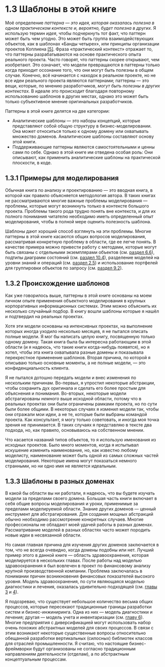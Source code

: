 # 1.3 Шаблоны в этой книге

 Моё определение _паттерна — это идея, которая оказалась полезна в одном практическом контексте и, вероятно, будет полезна в других_. Я использую термин _идея_, чтобы подчеркнуть тот факт, что паттерн может быть чем угодно. Это может быть группа взаимодействующих объектов, как в шаблонах «Банды четырех», или принципы организации проектов Коплиена [[5]](references-1.md). Фраза «практический контекст» отражает то, что паттерны разрабатываются на основе практического опыта реального проекта. Часто говорят, что паттерны скорее открывают, чем изобретают. Это означает, что модели превращаются в паттерны только когда приходит осознание того, что они могут быть полезны в общем случае. Конечно, всё начинается с находок в реальном проекте, но не все идеи реального проекта являются паттернами; паттерны — это вещи, которые, по мнению разработчиков, _могут быть полезны в других контекстах._ В идеале это происходит благодаря повторному использованию шаблонов в других местах, однако это может быть только субъективное мнение оригинальных разработчиков. 
 
Паттерны в этой книге делятся на две категории: 
- Аналитические шаблоны — это наборы концепций, которые представляют собой общую структуру в бизнес-моделировании. Она может относиться только к одному домену или охватывать множество доменов. Аналитические шаблоны составляют основу этой книги. 
- Поддерживающие паттерны являются самостоятельными и ценны сами по себе. Однако в этой книге им отведена особая роль: Они описывают, как применить аналитические шаблоны на практической плоскости, в коде. 


## 1.3.1 Примеры для моделирования 

Обычная книга по анализу и проектированию — это вводная книга, в которой как правило объясняется методология автора. В таких книгах не рассматриваются многие важные проблемы моделирования — проблемы, которые могут возникнуть только в контексте большого проекта. Проблемы такого рода трудно понять вне контекста, и для их полного понимания читателю необходимо иметь определенный опыт моделирования, чтобы в полной мере оценить полезность шаблона. 

Шаблоны дают хороший способ взглянуть на эти проблемы. Многие паттерны в этой книге касаются общих вопросов моделирования, рассматривая конкретную проблему в области, где ее легче понять. В качестве примера можно привести работу с методами, которые могут быть связаны с отдельными экземплярами объектов (см. [раздел 6.6](6.inventory-accounting.md#6-6-individual-instance-method)), подтипы диаграмм состояний (см. [раздел 10.4](10.derrivative-contracts.md#10-4-subtype-state-machine)), разделение моделей на уровни знаний и операций (см. [раздел 2.5](2.accountability.md#2-5)) и использование портфелей для группировки объектов по запросу (см. [раздел 9.2](9.traging.md#9-2-portfolio)). 


## 1.3.2 Происхождение шаблонов 

 Как уже говорилось выше, паттерны в этой книге основаны на моем личном опыте применения объектного моделирования в крупных корпоративных информационных системах. Этим можно объяснить их несколько случайный подбор. В книгу вошли шаблоны которые я нашёл и подтвердил на реальных проектах. 

 Хотя эти модели основаны на интенсивных проектах, на выполнение которых иногда уходило несколько месяцев, я не пытался описать полные модели. Я мог бы написать целую книгу, посвященную только одному домену. Такая книга была бы интересна работающим в этой области (и я надеюсь, что такие книги когда-нибудь появятся), но я хотел, чтобы эта книга охватывала разные домены и показывала перекрестное применение шаблонов. Вторая причина, по которой я описываю только основные моменты, а не полные модели, — это конфиденциальность клиента. 

 Я не пытался дотошно передать модели и внес изменения по нескольким причинам. Во-первых, я упростил некоторые абстракции, чтобы сохранить дух оригинала и сделать его более простым для объяснения и понимания. Во-вторых, некоторые модели абстрагированы _немного_ выше исходной области, потому что в реальных проектах они были ограничены рамками проекта, но по сути были более общими. В некоторых случаях я изменил модели так, чтобы они отражали мои идеи, а не те, которые были выбраны командой проекта. Как консультант, я могу только советовать, и иногда моя точка зрения не принимается. В таких случаях я представляю в тексте два подхода, но, как правило, основываюсь на собственном мнении. 

 Что касается названий типов объектов, то я использую именования из исходных проектов. Было много моментов, когда я испытывал искушение изменить наименование, но, как известно любому моделисту, наименование может быть одной из самых сложных частей моделирования. Некоторые имена могут показаться немного странными, но ни одно имя не является идеальным. 


## 1.3.3 Шаблоны в разных доменах 

 В какой бы области вы ни работали, я надеюсь, что вы будете изучать модели за пределами своего домена. Большая часть книги включает в себя общие вопросы моделирования и уроки, применимые за пределами моделируемой области. Знание других доменов — ценный инструмент для абстрагирования. Для создания мощных абстракций обычно необходимо рассмотрение конкретных случаев. Многие профессионалы не обладают моей удачей работы в разных доменах. Рассматривание моделей в разных областях часто может породить новые идеи в несвязанной области. 

 Но самая главная причина для изучения других доменов заключается в том, что не всегда очевидно, когда домены подобны или нет. Лучший пример этого в данной книге — область здравоохранения, которая моделируется в нескольких главах. После работы над моделью здравоохранения я был вовлечен в проект по финансовому анализу крупной производственной компании. Проблема заключалась в понимании причин возникновения финансовых показателей высокого уровня. Модель здравоохранения, по сути являющаяся моделью диагностики и лечения, оказалась удивительно подходящей (см. [главы 3](3.observations-measurements.md) и [4](4.observations-for-corp-finance.md)).  

 Я подозреваю, что существует небольшое количество весьма общих процессов, которые пересекают традиционные границы разработки систем и бизнес-инжиниринга. Одна из них — модель диагностики и лечения; другая — модель учета и инвентаризации (см. [главу 6](6.inventory-accounting.md)). Многие предприятия с диверсификацией могут использовать набор очень похожих абстрактных моделей для своих процессов. В связи с этим возникают некоторые существенные вопросы относительно обещанной разработки вертикальных (силосных) библиотек классов для отраслей промышленности. Я считаю, что настоящие бизнес-фреймворки будут организованы не согласно традиционным направлениям деятельности (отделам), а по абстрактным концептуальным процессам. 
